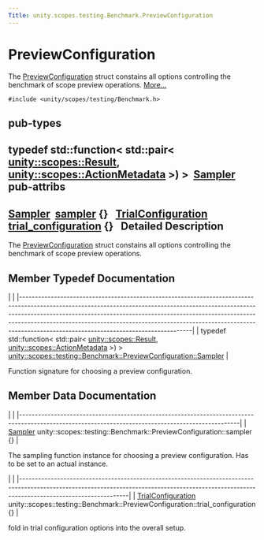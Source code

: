 ```yaml
---
Title: unity.scopes.testing.Benchmark.PreviewConfiguration
---
```

        
PreviewConfiguration
====================

The <a href="index.html" title="The PreviewConfiguration struct constains all options controlling the benchmark of scope preview oper...">PreviewConfiguration</a> struct constains all options controlling the benchmark of scope preview operations. [More...](#details)

`#include <unity/scopes/testing/Benchmark.h>`

pub-types
-----------------------------------------

typedef std::function&lt; std::pair&lt; <a href="unity.scopes.Result.md">unity::scopes::Result</a>, <a href="unity.scopes.ActionMetadata.md">unity::scopes::ActionMetadata</a> &gt;) &gt; 
<a href="#a7c4c1946344d6042b189eef172401ee9">Sampler</a>
 
pub-attribs
------------------------------------------------

<a href="#a7c4c1946344d6042b189eef172401ee9">Sampler</a> 
<a href="#a13297c92c2e62b7c418afaddc01dee91">sampler</a> {}
 
<a href="unity.scopes.testing.Benchmark.TrialConfiguration.md">TrialConfiguration</a> 
<a href="#ac447b62ad5c1b1c8e8241deec7bc4349">trial_configuration</a> {}
 
<span id="details"></span>
Detailed Description
--------------------

The <a href="index.html" title="The PreviewConfiguration struct constains all options controlling the benchmark of scope preview oper...">PreviewConfiguration</a> struct constains all options controlling the benchmark of scope preview operations.

Member Typedef Documentation
----------------------------

<span id="a7c4c1946344d6042b189eef172401ee9" class="anchor"></span>
|                                                                                                                                                                                                                                                                                                                                                                              |
|------------------------------------------------------------------------------------------------------------------------------------------------------------------------------------------------------------------------------------------------------------------------------------------------------------------------------------------------------------------------------|
| typedef std::function&lt; std::pair&lt; <a href="unity.scopes.Result.md">unity::scopes::Result</a>, <a href="unity.scopes.ActionMetadata.md">unity::scopes::ActionMetadata</a> &gt;) &gt; <a href="#a7c4c1946344d6042b189eef172401ee9">unity::scopes::testing::Benchmark::PreviewConfiguration::Sampler</a> |

Function signature for choosing a preview configuration.

Member Data Documentation
-------------------------

<span id="a13297c92c2e62b7c418afaddc01dee91" class="anchor"></span>
|                                                                                                                                                   |
|---------------------------------------------------------------------------------------------------------------------------------------------------|
| <a href="#a7c4c1946344d6042b189eef172401ee9">Sampler</a> unity::scopes::testing::Benchmark::PreviewConfiguration::sampler {} |

The sampling function instance for choosing a preview configuration. Has to be set to an actual instance.

<span id="ac447b62ad5c1b1c8e8241deec7bc4349" class="anchor"></span>
|                                                                                                                                                                                              |
|----------------------------------------------------------------------------------------------------------------------------------------------------------------------------------------------|
| <a href="unity.scopes.testing.Benchmark.TrialConfiguration.md">TrialConfiguration</a> unity::scopes::testing::Benchmark::PreviewConfiguration::trial\_configuration {} |

fold in trial configuration options into the overall setup.

